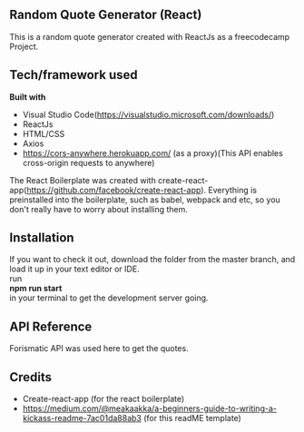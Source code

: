 ## Random Quote Generator (React)
This is a random quote generator created with ReactJs as a freecodecamp Project.

## Tech/framework used
<b>Built with</b>
- Visual Studio Code(https://visualstudio.microsoft.com/downloads/)
- ReactJs
- HTML/CSS
- Axios 
- https://cors-anywhere.herokuapp.com/ (as a proxy)(This API enables cross-origin requests to anywhere)
 
The React Boilerplate was created with create-react-app(https://github.com/facebook/create-react-app).
Everything is preinstalled into the boilerplate, such as babel, webpack and etc, so you don't really have to worry about installing them.

## Installation
If you want to check it out, download the folder from the master branch, and load it up in your text editor or IDE.<br>
run 
<br><b>npm run start</b> 
 <br> in your terminal to get the development server going.


## API Reference
Forismatic API was used here to get the quotes. 


## Credits
- Create-react-app (for the react boilerplate)
- https://medium.com/@meakaakka/a-beginners-guide-to-writing-a-kickass-readme-7ac01da88ab3 (for this readME template)


